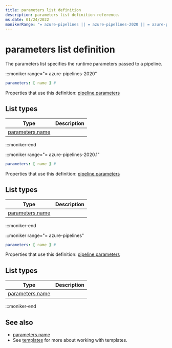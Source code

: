 ```yaml
---
title: parameters list definition
description: parameters list definition reference.
ms.date: 01/24/2022
monikerRange: "= azure-pipelines || = azure-pipelines-2020 || = azure-pipelines-2020.1"
---
```


# parameters list definition


The parameters list specifies the runtime parameters passed to a pipeline.


:::moniker range="= azure-pipelines-2020"

<!-- :::api-definition signature="pipelineTemplateParameters[pipelineTemplateParameter]" version="azure-pipelines-2020"::: -->

```yaml
parameters: [ name ] # 
```


Properties that use this definition: [pipeline.parameters](pipeline.md)

## List types

| Type     | Description |
|----------|-------------|
| [parameters.name](parameters-name.md) |  |

<!-- :::api-definition-end::: -->

:::moniker-end

:::moniker range="= azure-pipelines-2020.1"

<!-- :::api-definition signature="pipelineTemplateParameters[pipelineTemplateParameter]" version="azure-pipelines-2020.1"::: -->

```yaml
parameters: [ name ] # 
```


Properties that use this definition: [pipeline.parameters](pipeline.md)

## List types

| Type     | Description |
|----------|-------------|
| [parameters.name](parameters-name.md) |  |

<!-- :::api-definition-end::: -->

:::moniker-end

:::moniker range="= azure-pipelines"

<!-- :::api-definition signature="pipelineTemplateParameters[pipelineTemplateParameter]" version="azure-pipelines"::: -->

```yaml
parameters: [ name ] # 
```


Properties that use this definition: [pipeline.parameters](pipeline.md)

## List types

| Type     | Description |
|----------|-------------|
| [parameters.name](parameters-name.md) |  |

<!-- :::api-definition-end::: -->

:::moniker-end


<!-- Remarks -->


<!-- Examples -->


## See also

- [parameters.name](parameters.md)
- See [templates](/azure/devops/pipelines/process/templates) for more about working with templates.
